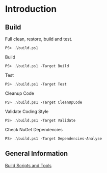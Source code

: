 # Introduction

## Build

Full clean, restore, build and test.

```PS> .\build.ps1```

Build

```PS> .\build.ps1 -Target Build```

Test

```PS> .\build.ps1 -Target Test```

Cleanup Code

```PS> .\build.ps1 -Target CleanUpCode```

Validate Coding Style

```PS> .\build.ps1 -Target Validate```

Check NuGet Dependencies

```PS> .\build.ps1 -Target Dependencies-Analyse```

## General Information 

[Build Scripts and Tools](../doc/BuildConfig.md)
